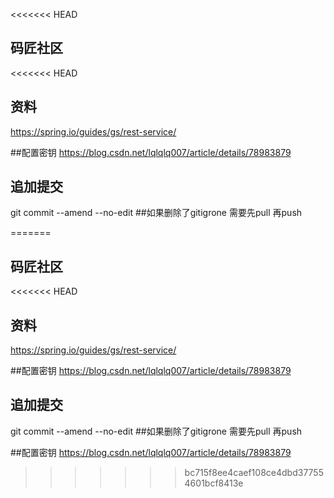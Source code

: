 <<<<<<< HEAD
## 码匠社区

<<<<<<< HEAD
## 资料
https://spring.io/guides/gs/rest-service/

##配置密钥
https://blog.csdn.net/lqlqlq007/article/details/78983879
## 追加提交
git commit --amend --no-edit  ##如果删除了gitigrone 需要先pull 再push


=======
## 码匠社区

<<<<<<< HEAD
## 资料
https://spring.io/guides/gs/rest-service/

##配置密钥
https://blog.csdn.net/lqlqlq007/article/details/78983879
## 追加提交
git commit --amend --no-edit  ##如果删除了gitigrone 需要先pull 再push

##配置密钥
https://blog.csdn.net/lqlqlq007/article/details/78983879

>>>>>>> bc715f8ee4caef108ce4dbd377554601bcf8413e
